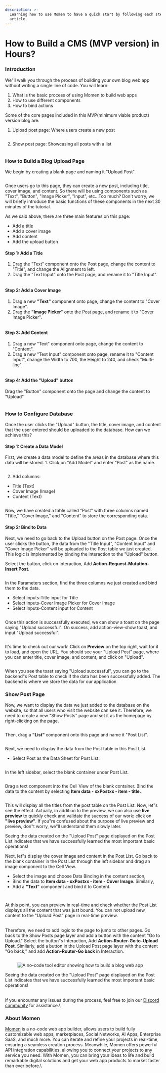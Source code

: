 ```yaml
---
description: >-
  Learning how to use Momen to have a quick start by following each step in this
  article.
---
```


# How to Build a CMS (MVP version) in Hours?

### Introduction

We"ll walk you through the process of building your own blog web app without writing a single line of code. You will learn:

1. What is the basic process of using Momen to build web apps
2. How to use different components
3. How to bind actions

Some of the core pages included in this MVP(minimum viable product) version blog are:

1. Upload post page: Where users create a new post

<figure><img src="../.gitbook/assets/1 (9).PNG" alt=""><figcaption></figcaption></figure>

2. Show post page: Showcasing all posts with a list

<figure><img src="../.gitbook/assets/2 (10).PNG" alt=""><figcaption></figcaption></figure>

### How to Build a Blog Upload Page

We begin by creating a blank page and naming it "Upload Post".

<figure><img src="../.gitbook/assets/3 (42).png" alt=""><figcaption></figcaption></figure>

Once users go to this page, they can create a new post, including title, cover image, and content. So there will be using components such as "Text", "Button", "Image Picker", "Input", etc...Too much? Don't worry, we will briefly introduce the basic functions of these components in the next 30 minutes of the tutorial.&#x20;

As we said above, there are three main features on this page:

* Add a title
* Add a cover image
* Add content
* Add the upload button

#### Step 1: Add a Title

1. Drag the "Text" component onto the Post page, change the content to "Title", and change the Alignment to left.
2. Drag the "Text Input" onto the Post page, and rename it to "Title Input".

<figure><img src="../.gitbook/assets/4 (39).png" alt=""><figcaption></figcaption></figure>

#### Step 2: Add a Cover Image

1. Drag a new **"Text"** component onto page, change the content to "Cover Image".
2. Drag the **"Image Picker**" onto the Post page, and rename it to "Cover Image Picker".

<figure><img src="../.gitbook/assets/5 (30).png" alt=""><figcaption></figcaption></figure>

#### Step 3: Add Content

1. Drag a new "Text" component onto page, change the content to "Content".
2. Drag a new "Text Input" component onto page, rename it to "Content Input", change the Width to 700, the Height to 240, and check "Multi-line".

<figure><img src="../.gitbook/assets/6 (30).png" alt=""><figcaption></figcaption></figure>

#### Step 4: Add the "Upload" button

Drag the "Button" component onto the page and change the content to "Upload"

<figure><img src="../.gitbook/assets/7 (22).png" alt=""><figcaption></figcaption></figure>

### How to Configure Database

Once the user clicks the "Upload" button, the title, cover image, and content that the user entered should be uploaded to the database. How can we achieve this?

#### Step 1: Create a Data Model

First, we create a data model to define the areas in the database where this data will be stored. 1. Click on "Add Model" and enter "Post" as the name.

<figure><img src="../.gitbook/assets/8.gif" alt=""><figcaption></figcaption></figure>

2. Add columns:

* Title (Text)
* Cover Image (Image)
* Content (Text)

<figure><img src="../.gitbook/assets/9.gif" alt=""><figcaption></figcaption></figure>

Now, we have created a table called "Post" with three columns named "Title," "Cover Image," and "Content" to store the corresponding data.

#### Step 2: Bind to Data

Next, we need to go back to the Upload button on the Post page. Once the user clicks the button, the data from the "Title Input", "Content Input" and "Cover Image Picker" will be uploaded to the Post table we just created. This logic is implemented by binding the interaction to the "Upload" button.&#x20;

Select the button, click on Interaction, Add **Action-Request-Mutation-Insert Post.**

<figure><img src="../.gitbook/assets/10 (18).png" alt=""><figcaption></figcaption></figure>

In the Parameters section, find the three columns we just created and bind them to the data.

* Select inputs-Title input for Title
* Select inputs-Cover Image Picker for Cover Image
* Select inputs-Content input for Content

<figure><img src="../.gitbook/assets/11 (15).png" alt=""><figcaption></figcaption></figure>

Once this action is successfully executed, we can show a toast on the page saying "Upload successful". On success, add action-view-show toast, and input "Upload successful".

<figure><img src="../.gitbook/assets/12 (14).png" alt=""><figcaption></figcaption></figure>

It's time to check out our work! Click on **Preview** on the top right, wait for it to load, and open the URL. You should see your "Upload Post" page, where you can enter title, cover image, and content, and click on "Upload".

<figure><img src="../.gitbook/assets/13 (15).png" alt=""><figcaption></figcaption></figure>

When you see the toast saying "Upload successful", you can go to the backend"s Post table to check if the data has been successfully added. The backend is where we store the data for our application.



### Show Post Page

Now, we want to display the data we just added to the database on the website, so that all users who visit the website can see it. Therefore, we need to create a new "Show Posts" page and set it as the homepage by right-clicking on the page.

<figure><img src="../.gitbook/assets/14 (9).png" alt=""><figcaption></figcaption></figure>

Then, drag a **"List"** component onto this page and name it "Post List".

<figure><img src="../.gitbook/assets/15 (9).png" alt=""><figcaption></figcaption></figure>

Next, we need to display the data from the Post table in this Post List.

* Select Post as the Data Sheet for Post List.

<figure><img src="../.gitbook/assets/16 (7).png" alt=""><figcaption></figcaption></figure>

In the left sidebar, select the blank container under Post List.

<figure><img src="../.gitbook/assets/17 (6).png" alt=""><figcaption></figcaption></figure>

Drag a text component into the Cell View of the blank container. Bind the data to the content by selecting **Item data - xxPostxx - item - title.**

<figure><img src="../.gitbook/assets/18 (2).png" alt=""><figcaption></figcaption></figure>

This will display all the titles from the post table on the Post List. Now, let"s see the effect. Actually, in addition to the preview, we can also use **live preview** to quickly check and validate the success of our work: click on **"live preview"**. If you"re confused about the purpose of live preview and preview, don"t worry, we"ll understand them slowly later.

Seeing the data created on the "Upload Post" page displayed on the Post List indicates that we have successfully learned the most important basic operations!&#x20;

Next, let"s display the cover image and content in the Post List. Go back to the blank container in the Post List through the left sidebar and drag an image component to the Cell View.

* Select the image and choose Data Binding in the content section,
* Bind the data to **Item data - xxPostxx - item - Cover Image**. Similarly,
* Add a **"Text"** component and bind it to Content.

<figure><img src="../.gitbook/assets/19 (3).png" alt=""><figcaption></figcaption></figure>

<figure><img src="../.gitbook/assets/20 (3).png" alt=""><figcaption></figcaption></figure>

At this point, you can preview in real-time and check whether the Post List displays all the content that was just bound. You can not upload new content to the "Upload Post" page in real-time preview.

\
Therefore, we need to add logic to the page to jump to other pages. Go back to the Show Posts page layer and add a button with the content "Go to Upload." Select the button"s Interaction, Add **Action-Router-Go to-Upload Post**. Similarly, add a button in the Upload Post page layer with the content "Go back," and add **Action-Router-Go back** in Interaction.

<figure><img src="../.gitbook/assets/21 (4).png" alt=""><figcaption></figcaption></figure>

<figure><img src="../.gitbook/assets/22 (2).png" alt="A no-code tool editor showing how to build a blog web app"><figcaption></figcaption></figure>

Seeing the data created on the "Upload Post" page displayed on the Post List indicates that we have successfully learned the most important basic operations!

\
If you encounter any issues during the process, feel free to join our [Discord community](https://discord.com/invite/UCyhySSXfz) for assistance.\


### About Momen

[Momen](https://momen.app/?channel=blog-about) is a no-code web app builder, allows users to build fully customizable web apps, marketplaces, Social Networks, AI Apps, Enterprise SaaS, and much more. You can iterate and refine your projects in real-time, ensuring a seamless creation process. Meanwhile, Momen offers powerful API integration capabilities, allowing you to connect your projects to any service you need. With Momen, you can bring your ideas to life and build remarkable digital solutions and get your web app products to market faster than ever before.\
